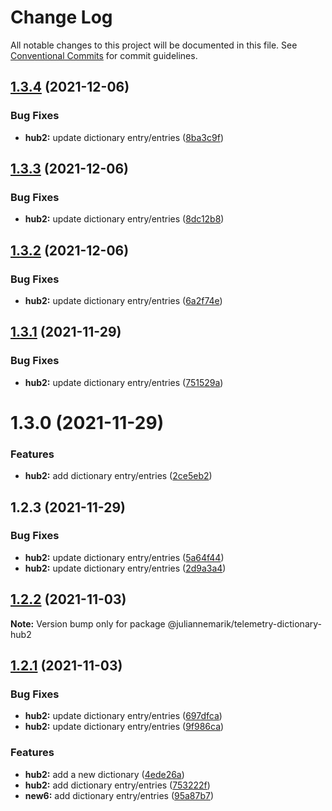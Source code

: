 # Change Log

All notable changes to this project will be documented in this file.
See [Conventional Commits](https://conventionalcommits.org) for commit guidelines.

## [1.3.4](https://github.com/juliannemarik/telemetry-dictionary-packages/compare/@juliannemarik/telemetry-dictionary-hub2@1.3.3...@juliannemarik/telemetry-dictionary-hub2@1.3.4) (2021-12-06)


### Bug Fixes

* **hub2:** update dictionary entry/entries ([8ba3c9f](https://github.com/juliannemarik/telemetry-dictionary-packages/commit/8ba3c9f8da6d8ce5797c2b848e42d1c594cf6733))





## [1.3.3](https://github.com/juliannemarik/telemetry-dictionary-packages/compare/@juliannemarik/telemetry-dictionary-hub2@1.3.2...@juliannemarik/telemetry-dictionary-hub2@1.3.3) (2021-12-06)


### Bug Fixes

* **hub2:** update dictionary entry/entries ([8dc12b8](https://github.com/juliannemarik/telemetry-dictionary-packages/commit/8dc12b83c2ed37f4435ba49e01505b04890e81ae))





## [1.3.2](https://github.com/juliannemarik/telemetry-dictionary-packages/compare/@juliannemarik/telemetry-dictionary-hub2@1.3.1...@juliannemarik/telemetry-dictionary-hub2@1.3.2) (2021-12-06)


### Bug Fixes

* **hub2:** update dictionary entry/entries ([6a2f74e](https://github.com/juliannemarik/telemetry-dictionary-packages/commit/6a2f74eb2bfcc3956c28beb6c634064b21865fa9))





## [1.3.1](https://github.com/juliannemarik/telemetry-dictionary-packages/compare/@juliannemarik/telemetry-dictionary-hub2@1.3.0...@juliannemarik/telemetry-dictionary-hub2@1.3.1) (2021-11-29)


### Bug Fixes

* **hub2:** update dictionary entry/entries ([751529a](https://github.com/juliannemarik/telemetry-dictionary-packages/commit/751529aacc4c24690b4d9d275128ebfe0dfaeeee))





# 1.3.0 (2021-11-29)


### Features

* **hub2:** add dictionary entry/entries ([2ce5eb2](https://github.com/juliannemarik/telemetry-dictionary-packages/commit/2ce5eb23853a444ff61c96d27e350e6b6dc8843f))





## 1.2.3 (2021-11-29)


### Bug Fixes

* **hub2:** update dictionary entry/entries ([5a64f44](https://github.com/juliannemarik/telemetry-dictionary-packages/commit/5a64f44e6e9d625f031b0cdb942aece50c6dd316))
* **hub2:** update dictionary entry/entries ([2d9a3a4](https://github.com/juliannemarik/telemetry-dictionary-packages/commit/2d9a3a4132eded67089b5139332e8dcea24c8197))





## [1.2.2](https://github.com/juliannemarik/telemetry-dictionary-packages/compare/@juliannemarik/telemetry-dictionary-hub2@1.2.1...@juliannemarik/telemetry-dictionary-hub2@1.2.2) (2021-11-03)

**Note:** Version bump only for package @juliannemarik/telemetry-dictionary-hub2





## [1.2.1](https://github.com/juliannemarik/telemetry-dictionary-packages/compare/@juliannemarik/telemetry-dictionary-hub2@1.2.1...@juliannemarik/telemetry-dictionary-hub2@1.2.1) (2021-11-03)


### Bug Fixes

* **hub2:** update dictionary entry/entries ([697dfca](https://github.com/juliannemarik/telemetry-dictionary-packages/commit/697dfca3728ae7962cdb6f0920e157aea3f925d2))
* **hub2:** update dictionary entry/entries ([9f986ca](https://github.com/juliannemarik/telemetry-dictionary-packages/commit/9f986cae4a9e6315fcc392422cbfb94fb7d8be40))


### Features

* **hub2:** add a new dictionary ([4ede26a](https://github.com/juliannemarik/telemetry-dictionary-packages/commit/4ede26a46fefbec8c57bfac0a3383aa5ca746e33))
* **hub2:** add dictionary entry/entries ([753222f](https://github.com/juliannemarik/telemetry-dictionary-packages/commit/753222f083b7c13410e510d58cc41996d6cef5ad))
* **new6:** add dictionary entry/entries ([95a87b7](https://github.com/juliannemarik/telemetry-dictionary-packages/commit/95a87b732ad2c74e6ec71be687ca1b85fa74c937))
